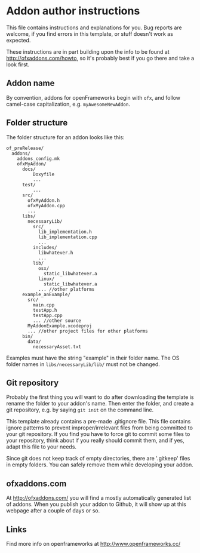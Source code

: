 Addon author instructions
================

This file contains instructions and explanations for you.
Bug reports are welcome, if you find errors in this template, or stuff doesn't work as expected.

These instructions are in part building upon the info to be found at http://ofxaddons.com/howto, so it's probably best if you go there and take a look first.

Addon name
----------
By convention, addons for openFrameworks begin with `ofx`, and follow camel-case capitalization, e.g. `myAwesomeNewAddon`.

Folder structure
----------------
The folder structure for an addon looks like this:

    of_preRelease/
      addons/
        addons_config.mk
        ofxMyAddon/
          docs/
              Doxyfile
              ...
          test/
              ...
          src/
            ofxMyAddon.h
            ofxMyAddon.cpp
            ...
          libs/
            necessaryLib/
              src/
                lib_implementation.h
                lib_implementation.cpp
                ...
              includes/
                libwhatever.h
                ...
              lib/
                osx/
                  static_libwhatever.a
                linux/
                  static_libwhatever.a
                ... //other platforms
          example_anExample/
            src/
              main.cpp
              testApp.h
              testApp.cpp
              ... //other source
            MyAddonExample.xcodeproj
            ... //other project files for other platforms
          bin/
            data/
              necessaryAsset.txt

Examples must have the string "example" in their folder name.
The OS folder names in `libs/necessaryLib/lib/` must not be changed.

Git repository
--------------
Probably the first thing you will want to do after downloading the template is rename the folder to your addon's name.
Then enter the folder, and create a git repository, e.g. by saying `git init` on the command line.

This template already contains a pre-made .gitignore file.
This file contains ignore patterns to prevent improper/irrelevant files from being 
committed to your git repository. 
If you find you have to force git to commit some files to your repository,
think about if you really should commit them, and if yes, adapt this file to your needs.

Since git does not keep track of empty directories, there are '.gitkeep' files in empty folders. 
You can safely remove them while developing your addon.

ofxaddons.com
-------------
At http://ofxaddons.com/ you will find a mostly automatically generated list of addons. When you publish your addon to Github, it will show up at this webpage after a couple of days or so.

Links
-----
Find more info on openframeworks at http://www.openframeworks.cc/
